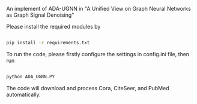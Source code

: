 
An implement of ADA-UGNN in </b>"A Unified View on Graph Neural Networks as Graph Signal Denoising"</b>


Please install the required modules by

```bash

pip install -r requirements.txt

```

To run the code, please firstly configure the settings in </i>config.ini</i> file, then run

```bash

python ADA_UGNN.PY

```

The code will download and process Cora, CiteSeer, and PubMed automatically.
